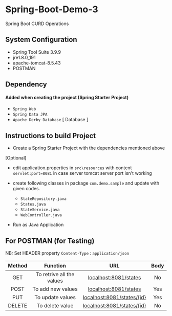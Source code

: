 # Spring-Boot-Demo-3
Spring Boot CURD Operations

## System Configuration

- Spring Tool Suite 3.9.9
- jre1.8.0_191
- apache-tomcat-8.5.43
- POSTMAN

## Dependency

#### Added when creating the project (Spring Starter Project)
- `Spring Web`
- `Spring Data JPA`
- `Apache Derby Database` [ Database ]


## Instructions to build Project

- Create a Spring Starter Project with the dependencies mentioned above

[Optional]
- edit application.properties in `src\resources` with content
  `servlet:port=8081` in case server tomcat server port isn't working
- create following classes in package `com.demo.sample` and update with given codes.
  
  -  `StateRepository.java`
  -  `States.java`
  -  `StateService.java`
  -  `WebController.java`
  
  
- Run as Java Application


## For POSTMAN (for Testing)
NB: Set HEADER property `Content-Type` : `application/json`

 | Method| Function | URL | Body |
 |:--------:|:---------:|:------:|:---:|
 | GET | To retrive all the values | [localhost:8081/states](http://localhost:8081/states) |No|
 | POST | To add new values | [localhost:8081/states](http://localhost:8081/states)|Yes|
 | PUT | To update values | [localhost:8081/states/{id}](http://localhost:8081/states/101)|Yes|
 | DELETE | To delete value | [localhost:8081/states/{id}](http://localhost:8081/states/101)|No|






